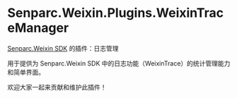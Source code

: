 # Senparc.Weixin.Plugins.WeixinTraceManager
[Senparc.Weixin SDK](https://github.com/JeffreySu/WeiXinMPSDK) 的插件：日志管理

用于提供为 Senparc.Weixin SDK 中的日志功能（WeixinTrace）的统计管理能力和简单界面。

欢迎大家一起来贡献和维护此插件！
